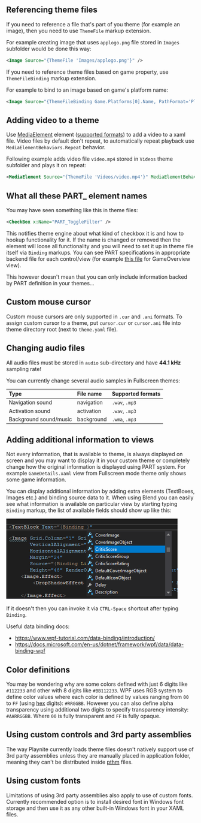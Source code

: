 Referencing theme files
---------------------

If you need to reference a file that's part of you theme (for example an image), then you need to use `ThemeFile` markup extension.

For example creating image that uses `applogo.png` file stored in `Images` subfolder would be done this way:

```xml 
<Image Source="{ThemeFile 'Images/applogo.png'}" />
```

If you need to reference theme files based on game property, use `ThemeFileBinding` markup extension.

For example to bind to an image based on game's platform name:
```xml 
<Image Source="{ThemeFileBinding Game.Platforms[0].Name, PathFormat='Platforms/{0}.jpg'}" />
```

Adding video to a theme
---------------------

Use [MediaElement](https://docs.microsoft.com/en-us/dotnet/api/system.windows.controls.mediaelement?view=netframework-4.8) element ([supported formats](https://docs.microsoft.com/en-us/previous-versions/windows/silverlight/dotnet-windows-silverlight/cc189080(v=vs.95)?redirectedfrom=MSDN)) to add a video to a xaml file. Video files by default don't repeat, to automatically repeat playback use `MediaElementBehaviors.Repeat` behavior.

Following example adds video file `video.mp4` stored in `Videos` theme subfolder and plays it on repeat:

```xml 
<MediaElement Source="{ThemeFile 'Videos/video.mp4'}" MediaElementBehaviors.Repeat="True" />
```

What all these PART_ element names
---------------------

You may have seen something like this in theme files:

```xml
<CheckBox x:Name="PART_ToggleFilter" />
```

This notifies theme engine about what kind of checkbox it is and how to hookup functionality for it. If the name is changed or removed then the element will loose all functionality and you will need to set it up in theme file itself via `Binding` markups. You can see PART specifications in appropriate backend file for each control/view (for example [this file](https://github.com/JosefNemec/Playnite/blob/master/source/Playnite.DesktopApp/Controls/Views/GameOverview.cs) for GameOverview view).

This however doesn't mean that you can only include information backed by PART definition in your themes...

Custom mouse cursor
---------------------

Custom mouse cursors are only supported in `.cur` and `.ani` formats. To assign custom cursor to a theme, put `cursor.cur` or `cursor.ani` file into theme directory root (next to `theme.yaml` file).

Changing audio files
---------------------

All audio files must be stored in `audio` sub-directory and have **44.1 kHz** sampling rate!

You can currently change several audio samples in Fullscreen themes:

| Type | File name | Supported formats |
| :--- | :--- | :--- |
| Navigation sound | navigation | `.wav`, `.mp3` |
| Activation sound | activation | `.wav`, `.mp3` |
| Background sound/music | background | `.wma`, `.mp3` |


Adding additional information to views
---------------------

Not every information, that is available to theme, is always displayed on screen and you may want to display it in your custom theme or completely change how the original information is displayed using PART system. For example `GameDetails.xaml` view from Fullscreen mode theme only shows some game information.

You can display additional information by adding extra elements (TextBoxes, Images etc.) and binding source data to it. When using Blend you can easily see what information is available on particular view by starting typing `Binding` markup, the list of available fields should show up like this:

![image](images/bindingData.png)

If it doesn't then you can invoke it via `CTRL-Space` shortcut after typing `Binding`.

Useful data binding docs:
* https://www.wpf-tutorial.com/data-binding/introduction/
* https://docs.microsoft.com/en-us/dotnet/framework/wpf/data/data-binding-wpf

Color definitions
---------------------

You may be wondering why are some colors defined with just 6 digits like `#112233` and other with 8 digits like `#BB112233`. WPF uses RGB system to define color values where each color is defined by values ranging from `00` to `FF` (using [hex](https://simple.wikipedia.org/wiki/Hexadecimal_numeral_system) digits): `#RRGGBB`. However you can also define alpha transparency using additional two digits to specify transparency intensity: `#AARRGGBB`. Where `00` is fully transparent and `FF` is fully opaque.

Using custom controls and 3rd party assemblies
---------------------

The way Playnite currently loads theme files doesn't natively support use of 3rd party assemblies unless they are manually placed in application folder, meaning they can't be distributed inside [pthm](distributionAndUpdates.md) files.

Using custom fonts
---------------------

Limitations of using 3rd party assemblies also apply to use of custom fonts. Currently recommended option is to install desired font in Windows font storage and then use it as any other built-in Windows font in your XAML files.